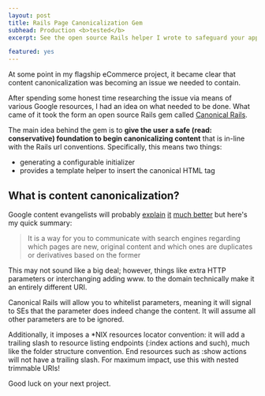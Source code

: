 ```yaml
---
layout: post
title: Rails Page Canonicalization Gem
subhead: Production <b>tested</b> 
excerpt: See the open source Rails helper I wrote to safeguard your application against improper content canonicalization.

featured: yes
---
```


At some point in my flagship eCommerce project, it became clear that content canonicalization was becoming an issue we needed to contain.

After spending some honest time researching the issue via means of various Google resources, I had an idea on what needed to be done. What came of it took the form an open source Rails gem called [Canonical Rails](https://github.com/jumph4x/canonical-rails).

The main idea behind the gem is to **give the user a safe (read: conservative) foundation to begin canonicalizing content** that is in-line with the Rails url conventions. Specifically, this means two things:

 -   generating a configurable initializer
 -   provides a template helper to insert the canonical HTML tag

## What is content canonicalization?

Google content evangelists will probably [explain](http://googlewebmastercentral.blogspot.com/2009/02/specify-your-canonical.html) [it](https://support.google.com/webmasters/answer/139394?hl=en) [much better](https://support.google.com/webmasters/answer/139066?hl=en) but here's my quick summary:

> It is a way for you to communicate with search engines regarding which pages are new, original content and which ones are duplicates or derivatives based on the former

This may not sound like a big deal; however, things like extra HTTP parameters or interchanging adding www. to the domain technically make it an entirely different URI. 

Canonical Rails will allow you to whitelist parameters, meaning it will signal to SEs that the parameter does indeed change the content. It will assume all other parameters are to be ignored. 

Additionally, it imposes a *NIX resources locator convention: it will add a trailing slash to resource listing endpoints (:index actions and such), much like the folder structure convention. End resources such as :show actions will not have a trailing slash. For maximum impact, use this with nested trimmable URIs!

Good luck on your next project.
